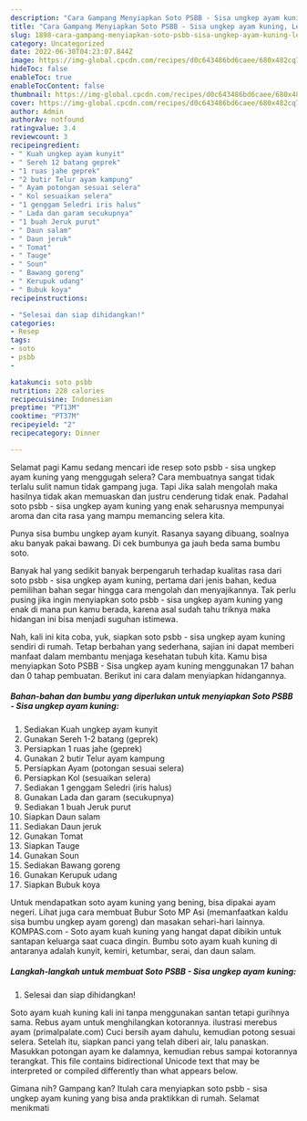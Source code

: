 ```yaml
---
description: "Cara Gampang Menyiapkan Soto PSBB - Sisa ungkep ayam kuning, Lezat Sekali"
title: "Cara Gampang Menyiapkan Soto PSBB - Sisa ungkep ayam kuning, Lezat Sekali"
slug: 1898-cara-gampang-menyiapkan-soto-psbb-sisa-ungkep-ayam-kuning-lezat-sekali
category: Uncategorized
date: 2022-06-30T04:23:07.844Z
image: https://img-global.cpcdn.com/recipes/d0c643486bd6caee/680x482cq70/soto-psbb-sisa-ungkep-ayam-kuning-foto-resep-utama.jpg
hideToc: false
enableToc: true
enableTocContent: false
thumbnail: https://img-global.cpcdn.com/recipes/d0c643486bd6caee/680x482cq70/soto-psbb-sisa-ungkep-ayam-kuning-foto-resep-utama.jpg
cover: https://img-global.cpcdn.com/recipes/d0c643486bd6caee/680x482cq70/soto-psbb-sisa-ungkep-ayam-kuning-foto-resep-utama.jpg
author: Admin
authorAv: notfound
ratingvalue: 3.4
reviewcount: 3
recipeingredient:
- " Kuah ungkep ayam kunyit"
- " Sereh 12 batang geprek"
- "1 ruas jahe geprek"
- "2 butir Telur ayam kampung"
- " Ayam potongan sesuai selera"
- " Kol sesuaikan selera"
- "1 genggam Seledri iris halus"
- " Lada dan garam secukupnya"
- "1 buah Jeruk purut"
- " Daun salam"
- " Daun jeruk"
- " Tomat"
- " Tauge"
- " Soun"
- " Bawang goreng"
- " Kerupuk udang"
- " Bubuk koya"
recipeinstructions:

- "Selesai dan siap dihidangkan!"
categories:
- Resep
tags:
- soto
- psbb
- 

katakunci: soto psbb  
nutrition: 228 calories
recipecuisine: Indonesian
preptime: "PT13M"
cooktime: "PT37M"
recipeyield: "2"
recipecategory: Dinner

---
```



Selamat pagi Kamu sedang mencari ide resep soto psbb - sisa ungkep ayam kuning yang menggugah selera? Cara membuatnya sangat tidak terlalu sulit namun tidak gampang juga. Tapi Jika salah mengolah maka hasilnya tidak akan memuaskan dan justru cenderung tidak enak. Padahal soto psbb - sisa ungkep ayam kuning yang enak seharusnya mempunyai aroma dan cita rasa yang mampu memancing selera kita.


Punya sisa bumbu ungkep ayam kunyit. Rasanya sayang dibuang, soalnya aku banyak pakai bawang. Di cek bumbunya ga jauh beda sama bumbu soto.

Banyak hal yang sedikit banyak berpengaruh terhadap kualitas rasa dari soto psbb - sisa ungkep ayam kuning, pertama dari jenis bahan, kedua pemilihan bahan segar hingga cara mengolah dan menyajikannya. Tak perlu pusing jika ingin menyiapkan soto psbb - sisa ungkep ayam kuning yang enak di mana pun kamu berada, karena asal sudah tahu triknya maka hidangan ini bisa menjadi suguhan istimewa.


Nah, kali ini kita coba, yuk, siapkan soto psbb - sisa ungkep ayam kuning sendiri di rumah. Tetap berbahan yang sederhana, sajian ini dapat memberi manfaat dalam membantu menjaga kesehatan tubuh kita. Kamu bisa menyiapkan Soto PSBB - Sisa ungkep ayam kuning menggunakan 17 bahan dan 0 tahap pembuatan. Berikut ini cara dalam menyiapkan hidangannya.

<!--inarticleads1-->

##### Bahan-bahan dan bumbu yang diperlukan untuk menyiapkan Soto PSBB - Sisa ungkep ayam kuning:

1. Sediakan  Kuah ungkep ayam kunyit
1. Gunakan  Sereh 1-2 batang (geprek)
1. Persiapkan 1 ruas jahe (geprek)
1. Gunakan 2 butir Telur ayam kampung
1. Persiapkan  Ayam (potongan sesuai selera)
1. Persiapkan  Kol (sesuaikan selera)
1. Sediakan 1 genggam Seledri (iris halus)
1. Gunakan  Lada dan garam (secukupnya)
1. Sediakan 1 buah Jeruk purut
1. Siapkan  Daun salam
1. Sediakan  Daun jeruk
1. Gunakan  Tomat
1. Siapkan  Tauge
1. Gunakan  Soun
1. Sediakan  Bawang goreng
1. Gunakan  Kerupuk udang
1. Siapkan  Bubuk koya


Untuk mendapatkan soto ayam kuning yang bening, bisa dipakai ayam negeri. Lihat juga cara membuat Bubur Soto MP Asi (memanfaatkan kaldu sisa bumbu ungkep ayam goreng) dan masakan sehari-hari lainnya. KOMPAS.com - Soto ayam kuah kuning yang hangat dapat dibikin untuk santapan keluarga saat cuaca dingin. Bumbu soto ayam kuah kuning di antaranya adalah kunyit, kemiri, ketumbar, serai, dan daun salam. 

<!--inarticleads2-->

##### Langkah-langkah untuk membuat Soto PSBB - Sisa ungkep ayam kuning:


1. Selesai dan siap dihidangkan!

Soto ayam kuah kuning kali ini tanpa menggunakan santan tetapi gurihnya sama. Rebus ayam untuk menghilangkan kotorannya. ilustrasi merebus ayam (primalpalate.com) Cuci bersih ayam dahulu, kemudian potong sesuai selera. Setelah itu, siapkan panci yang telah diberi air, lalu panaskan. Masukkan potongan ayam ke dalamnya, kemudian rebus sampai kotorannya terangkat. This file contains bidirectional Unicode text that may be interpreted or compiled differently than what appears below. 

Gimana nih? Gampang kan? Itulah cara menyiapkan soto psbb - sisa ungkep ayam kuning yang bisa anda praktikkan di rumah. Selamat menikmati
